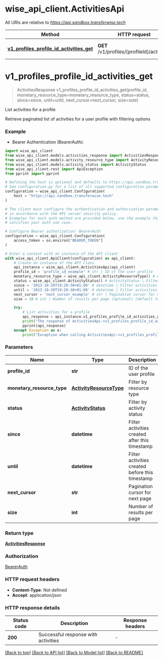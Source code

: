 # wise_api_client.ActivitiesApi

All URIs are relative to *https://api.sandbox.transferwise.tech*

Method | HTTP request | Description
------------- | ------------- | -------------
[**v1_profiles_profile_id_activities_get**](ActivitiesApi.md#v1_profiles_profile_id_activities_get) | **GET** /v1/profiles/{profileId}/activities | List activities for a profile


# **v1_profiles_profile_id_activities_get**
> ActivitiesResponse v1_profiles_profile_id_activities_get(profile_id, monetary_resource_type=monetary_resource_type, status=status, since=since, until=until, next_cursor=next_cursor, size=size)

List activities for a profile

Retrieve paginated list of activities for a user profile with filtering options

### Example

* Bearer Authentication (BearerAuth):

```python
import wise_api_client
from wise_api_client.models.activities_response import ActivitiesResponse
from wise_api_client.models.activity_resource_type import ActivityResourceType
from wise_api_client.models.activity_status import ActivityStatus
from wise_api_client.rest import ApiException
from pprint import pprint

# Defining the host is optional and defaults to https://api.sandbox.transferwise.tech
# See configuration.py for a list of all supported configuration parameters.
configuration = wise_api_client.Configuration(
    host = "https://api.sandbox.transferwise.tech"
)

# The client must configure the authentication and authorization parameters
# in accordance with the API server security policy.
# Examples for each auth method are provided below, use the example that
# satisfies your auth use case.

# Configure Bearer authorization: BearerAuth
configuration = wise_api_client.Configuration(
    access_token = os.environ["BEARER_TOKEN"]
)

# Enter a context with an instance of the API client
with wise_api_client.ApiClient(configuration) as api_client:
    # Create an instance of the API class
    api_instance = wise_api_client.ActivitiesApi(api_client)
    profile_id = 'profile_id_example' # str | ID of the user profile
    monetary_resource_type = wise_api_client.ActivityResourceType() # ActivityResourceType | Filter by resource type (optional)
    status = wise_api_client.ActivityStatus() # ActivityStatus | Filter by activity status (optional)
    since = '2013-10-20T19:20:30+01:00' # datetime | Filter activities created after this timestamp (optional)
    until = '2013-10-20T19:20:30+01:00' # datetime | Filter activities created before this timestamp (optional)
    next_cursor = 'next_cursor_example' # str | Pagination cursor for next page (optional)
    size = 10 # int | Number of results per page (optional) (default to 10)

    try:
        # List activities for a profile
        api_response = api_instance.v1_profiles_profile_id_activities_get(profile_id, monetary_resource_type=monetary_resource_type, status=status, since=since, until=until, next_cursor=next_cursor, size=size)
        print("The response of ActivitiesApi->v1_profiles_profile_id_activities_get:\n")
        pprint(api_response)
    except Exception as e:
        print("Exception when calling ActivitiesApi->v1_profiles_profile_id_activities_get: %s\n" % e)
```



### Parameters


Name | Type | Description  | Notes
------------- | ------------- | ------------- | -------------
 **profile_id** | **str**| ID of the user profile | 
 **monetary_resource_type** | [**ActivityResourceType**](.md)| Filter by resource type | [optional] 
 **status** | [**ActivityStatus**](.md)| Filter by activity status | [optional] 
 **since** | **datetime**| Filter activities created after this timestamp | [optional] 
 **until** | **datetime**| Filter activities created before this timestamp | [optional] 
 **next_cursor** | **str**| Pagination cursor for next page | [optional] 
 **size** | **int**| Number of results per page | [optional] [default to 10]

### Return type

[**ActivitiesResponse**](ActivitiesResponse.md)

### Authorization

[BearerAuth](../README.md#BearerAuth)

### HTTP request headers

 - **Content-Type**: Not defined
 - **Accept**: application/json

### HTTP response details

| Status code | Description | Response headers |
|-------------|-------------|------------------|
**200** | Successful response with activities |  -  |

[[Back to top]](#) [[Back to API list]](../README.md#documentation-for-api-endpoints) [[Back to Model list]](../README.md#documentation-for-models) [[Back to README]](../README.md)

